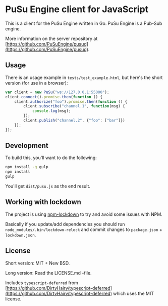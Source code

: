 # PuSu Engine client for JavaScript

This is a client for the PuSu Engine written in Go. PuSu Engine is a Pub-Sub engine.

More information on the server repository at [https://github.com/PuSuEngine/pusud](https://github.com/PuSuEngine/pusud).


## Usage

There is an usage example in `tests/test_example.html`, but here's the short
version (for use in a browser):

```javascript
var client = new PuSu("ws://127.0.0.1:55000");
client.connect().promise.then(function () {
    client.authorize("foo").promise.then(function () {
        client.subscribe("channel.1", function(msg) {
            console.log(msg);
        });
        client.publish("channel.2", {"foo": ["bar"]})
    });
});
```

## Development

To build this, you'll want to do the following:

```bash
npm install -g gulp
npm install
gulp
```

You'll get `dist/pusu.js` as the end result.

## Working with lockdown

The project is using [npm-lockdown](https://github.com/mozilla/npm-lockdown) to try and avoid some issues with NPM.

Basically if you update/add dependencies you should
run `node_modules/.bin/lockdown-relock` and
commit changes to `package.json` + `lockdown.json`.
 


## License

Short version: MIT + New BSD.

Long version: Read the LICENSE.md -file.

Includes `typescript-deferred` from [https://github.com/DirtyHairy/typescript-deferred](https://github.com/DirtyHairy/typescript-deferred) which uses the MIT license.
